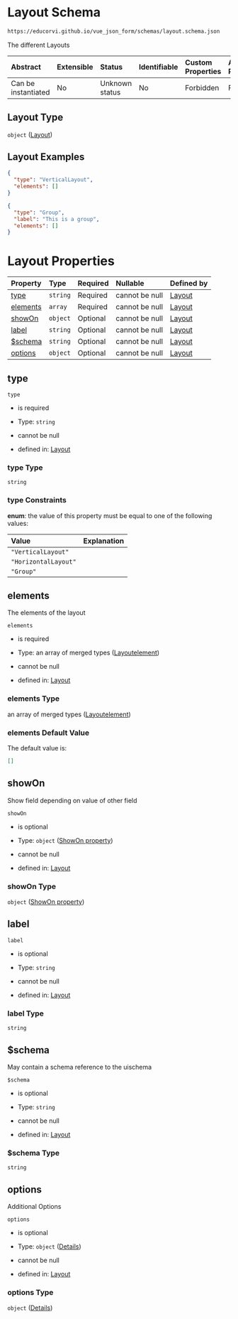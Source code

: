 # Layout Schema

```txt
https://educorvi.github.io/vue_json_form/schemas/layout.schema.json
```

The different Layouts

| Abstract            | Extensible | Status         | Identifiable | Custom Properties | Additional Properties | Access Restrictions | Defined In                                                                 |
| :------------------ | :--------- | :------------- | :----------- | :---------------- | :-------------------- | :------------------ | :------------------------------------------------------------------------- |
| Can be instantiated | No         | Unknown status | No           | Forbidden         | Forbidden             | none                | [layout.schema.json](../schemas/layout.schema.json "open original schema") |

## Layout Type

`object` ([Layout](layout.md))

## Layout Examples

```json
{
  "type": "VerticalLayout",
  "elements": []
}
```

```json
{
  "type": "Group",
  "label": "This is a group",
  "elements": []
}
```

# Layout Properties

| Property              | Type     | Required | Nullable       | Defined by                                                                                                                                |
| :-------------------- | :------- | :------- | :------------- | :---------------------------------------------------------------------------------------------------------------------------------------- |
| [type](#type)         | `string` | Required | cannot be null | [Layout](layout-properties-type.md "https://educorvi.github.io/vue_json_form/schemas/layout.schema.json#/properties/type")                |
| [elements](#elements) | `array`  | Required | cannot be null | [Layout](layout-properties-elements.md "https://educorvi.github.io/vue_json_form/schemas/layout.schema.json#/properties/elements")        |
| [showOn](#showon)     | `object` | Optional | cannot be null | [Layout](control-properties-showon-property.md "https://educorvi.github.io/vue_json_form/schemas/show_on.schema.json#/properties/showOn") |
| [label](#label)       | `string` | Optional | cannot be null | [Layout](layout-properties-label.md "https://educorvi.github.io/vue_json_form/schemas/layout.schema.json#/properties/label")              |
| [$schema](#schema)    | `string` | Optional | cannot be null | [Layout](layout-properties-schema.md "https://educorvi.github.io/vue_json_form/schemas/layout.schema.json#/properties/$schema")           |
| [options](#options)   | `object` | Optional | cannot be null | [Layout](layout-properties-options.md "https://educorvi.github.io/vue_json_form/schemas/layout.schema.json#/properties/options")          |

## type



`type`

*   is required

*   Type: `string`

*   cannot be null

*   defined in: [Layout](layout-properties-type.md "https://educorvi.github.io/vue_json_form/schemas/layout.schema.json#/properties/type")

### type Type

`string`

### type Constraints

**enum**: the value of this property must be equal to one of the following values:

| Value                | Explanation |
| :------------------- | :---------- |
| `"VerticalLayout"`   |             |
| `"HorizontalLayout"` |             |
| `"Group"`            |             |

## elements

The elements of the layout

`elements`

*   is required

*   Type: an array of merged types ([Layoutelement](layout-properties-elements-layoutelement.md))

*   cannot be null

*   defined in: [Layout](layout-properties-elements.md "https://educorvi.github.io/vue_json_form/schemas/layout.schema.json#/properties/elements")

### elements Type

an array of merged types ([Layoutelement](layout-properties-elements-layoutelement.md))

### elements Default Value

The default value is:

```json
[]
```

## showOn

Show field depending on value of other field

`showOn`

*   is optional

*   Type: `object` ([ShowOn property](control-properties-showon-property.md))

*   cannot be null

*   defined in: [Layout](control-properties-showon-property.md "https://educorvi.github.io/vue_json_form/schemas/show_on.schema.json#/properties/showOn")

### showOn Type

`object` ([ShowOn property](control-properties-showon-property.md))

## label



`label`

*   is optional

*   Type: `string`

*   cannot be null

*   defined in: [Layout](layout-properties-label.md "https://educorvi.github.io/vue_json_form/schemas/layout.schema.json#/properties/label")

### label Type

`string`

## $schema

May contain a schema reference to the uischema

`$schema`

*   is optional

*   Type: `string`

*   cannot be null

*   defined in: [Layout](layout-properties-schema.md "https://educorvi.github.io/vue_json_form/schemas/layout.schema.json#/properties/$schema")

### $schema Type

`string`

## options

Additional Options

`options`

*   is optional

*   Type: `object` ([Details](layout-properties-options.md))

*   cannot be null

*   defined in: [Layout](layout-properties-options.md "https://educorvi.github.io/vue_json_form/schemas/layout.schema.json#/properties/options")

### options Type

`object` ([Details](layout-properties-options.md))
